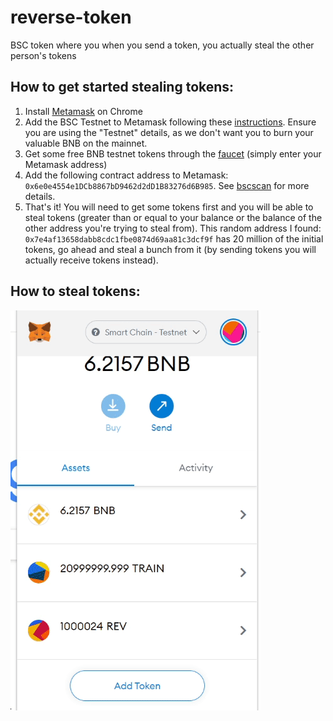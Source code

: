# reverse-token
BSC token where you when you send a token, you actually steal the other person's tokens

## How to get started stealing tokens:

1. Install [Metamask](https://metamask.io/) on Chrome
2. Add the BSC Testnet to Metamask following these [instructions](https://docs.binance.org/smart-chain/wallet/metamask.html). Ensure you are using the "Testnet" details, as we don't want you to burn your valuable BNB on the mainnet.
3. Get some free BNB testnet tokens through the [faucet](https://testnet.binance.org/faucet-smart) (simply enter your Metamask address)
4. Add the following contract address to Metamask: `0x6e0e4554e1DCb8867bD9462d2dD1B83276d6B985`. See [bscscan](https://testnet.bscscan.com/address/0x6e0e4554e1DCb8867bD9462d2dD1B83276d6B985) for more details.
5. That's it! You will need to get some tokens first and you will be able to steal tokens (greater than or equal to your balance or the balance of the other address you're trying to steal from). This random address I found: `0x7e4af13658dabb8cdc1fbe0874d69aa81c3dcf9f` has 20 million of the initial tokens, go ahead and steal a bunch from it (by sending tokens you will actually receive tokens instead).

## How to steal tokens:

![](steal-tokens.gif)